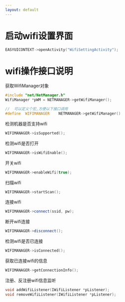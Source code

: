 ```yaml
---
layout: default
---
```

# 启动wifi设置界面
```c++
EASYUICONTEXT->openActivity("WifiSettingActivity");
```

# wifi操作接口说明
获取WifiManager对象
```c++
#include "net/NetManager.h"
WifiManager *pWM = NETMANAGER->getWifiManager();

//	可以定义个宏,方便以下接口调用
#define  WIFIMANAGER    NETMANAGER->getWifiManager()
```
检测机器是否支持wifi
```c++
WIFIMANAGER->isSupported();
```
检测wifi是否打开
```c++
WIFIMANAGER->isWifiEnable();
```
开关wifi
```c++
WIFIMANAGER->enableWifi(true);
```
扫描wifi
```c++
WIFIMANAGER->startScan();
```
连接wifi
```c++
WIFIMANAGER->connect(ssid, pw);
```
断开wifi连接
```c++
WIFIMANAGER->disconnect();
```
检测wifi是否已连接
```c++
WIFIMANAGER->isConnected();
```
获取已连接wifi的信息
```c++
WIFIMANAGER->getConnectionInfo();
```
注册、反注册wifi信息监听
```c++
void addWifiListener(IWifiListener *pListener);
void removeWifiListener(IWifiListener *pListener);
```
